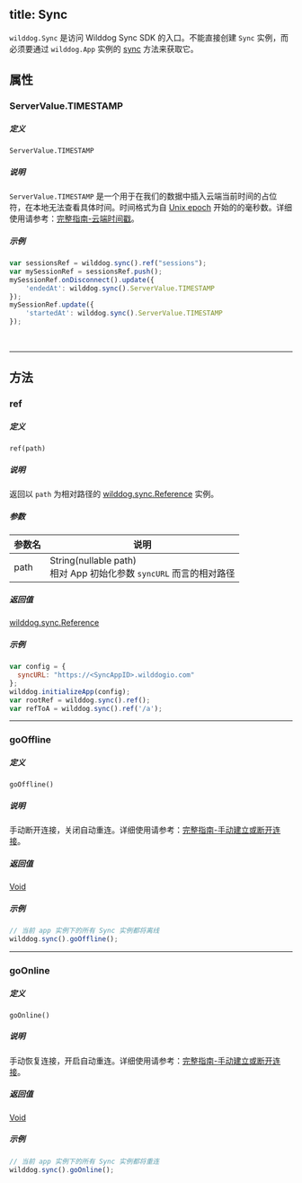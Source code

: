 title: Sync
---

`wilddog.Sync` 是访问 Wilddog Sync SDK 的入口。不能直接创建 `Sync` 实例，而必须要通过 `wilddog.App` 实例的 [sync](App.html#sync) 方法来获取它。

## 属性

### ServerValue.TIMESTAMP

##### 定义

`ServerValue.TIMESTAMP`

##### 说明

`ServerValue.TIMESTAMP` 是一个用于在我们的数据中插入云端当前时间的占位符，在本地无法查看具体时间。时间格式为自 [Unix epoch](https://en.wikipedia.org/wiki/Unix_time) 开始的的毫秒数。详细使用请参考：[完整指南-云端时间戳](/sync/微信小程序/guide/advance-feature.html#云端时间戳)。

##### 示例

```js
var sessionsRef = wilddog.sync().ref("sessions");
var mySessionRef = sessionsRef.push();
mySessionRef.onDisconnect().update({
    'endedAt': wilddog.sync().ServerValue.TIMESTAMP
});
mySessionRef.update({
    'startedAt': wilddog.sync().ServerValue.TIMESTAMP
});
```

</br>

------

## 方法

### ref

##### 定义

`ref(path)`

##### 说明

返回以 `path` 为相对路径的 [wilddog.sync.Reference](Reference.html) 实例。

##### 参数

| 参数名| 说明                                  |
| ---- | ----------------------------------- |
| path | String(nullable path)<br>相对 App 初始化参数 `syncURL` 而言的相对路径 |

##### 返回值

[wilddog.sync.Reference](Reference.html)

##### 示例

```js
var config = {
  syncURL: "https://<SyncAppID>.wilddogio.com"
};
wilddog.initializeApp(config);
var rootRef = wilddog.sync().ref();
var refToA = wilddog.sync().ref('/a');

```
---

### goOffline

##### 定义

`goOffline()`

##### 说明

手动断开连接，关闭自动重连。详细使用请参考：[完整指南-手动建立或断开连接](/sync/微信小程序/guide/offline-capabilities.html#手动建立或断开连接)。

##### 返回值

[Void](Void.html)

##### 示例
```js
// 当前 app 实例下的所有 Sync 实例都将离线
wilddog.sync().goOffline();
```

---

### goOnline

##### 定义

`goOnline()`

##### 说明

手动恢复连接，开启自动重连。详细使用请参考：[完整指南-手动建立或断开连接](/sync/微信小程序/guide/offline-capabilities.html#手动建立或断开连接)。

##### 返回值

[Void](Void.html)

##### 示例
```js
// 当前 app 实例下的所有 Sync 实例都将重连
wilddog.sync().goOnline();
```
